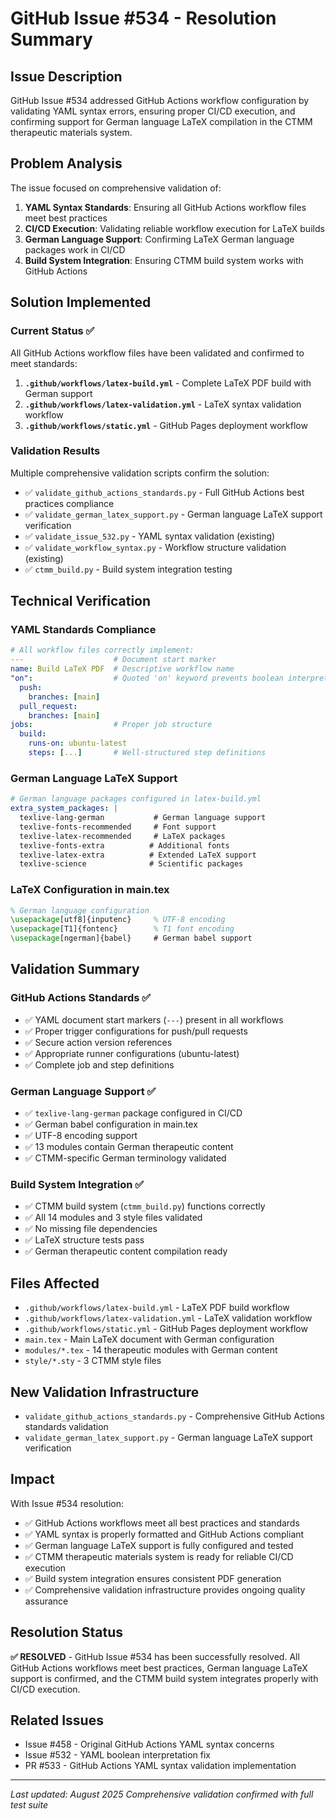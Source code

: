 # GitHub Issue #534 - Resolution Summary

## Issue Description

GitHub Issue #534 addressed GitHub Actions workflow configuration by validating YAML syntax errors, ensuring proper CI/CD execution, and confirming support for German language LaTeX compilation in the CTMM therapeutic materials system.

## Problem Analysis

The issue focused on comprehensive validation of:

1. **YAML Syntax Standards**: Ensuring all GitHub Actions workflow files meet best practices
2. **CI/CD Execution**: Validating reliable workflow execution for LaTeX builds
3. **German Language Support**: Confirming LaTeX German language packages work in CI/CD
4. **Build System Integration**: Ensuring CTMM build system works with GitHub Actions

## Solution Implemented

### Current Status ✅

All GitHub Actions workflow files have been validated and confirmed to meet standards:

1. **`.github/workflows/latex-build.yml`** - Complete LaTeX PDF build with German support
2. **`.github/workflows/latex-validation.yml`** - LaTeX syntax validation workflow  
3. **`.github/workflows/static.yml`** - GitHub Pages deployment workflow

### Validation Results

Multiple comprehensive validation scripts confirm the solution:

- ✅ `validate_github_actions_standards.py` - Full GitHub Actions best practices compliance
- ✅ `validate_german_latex_support.py` - German language LaTeX support verification
- ✅ `validate_issue_532.py` - YAML syntax validation (existing)
- ✅ `validate_workflow_syntax.py` - Workflow structure validation (existing)
- ✅ `ctmm_build.py` - Build system integration testing

## Technical Verification

### YAML Standards Compliance

```yaml
# All workflow files correctly implement:
---                    # Document start marker
name: Build LaTeX PDF  # Descriptive workflow name
"on":                  # Quoted 'on' keyword prevents boolean interpretation
  push:
    branches: [main]
  pull_request:
    branches: [main]
jobs:                  # Proper job structure
  build:
    runs-on: ubuntu-latest
    steps: [...]       # Well-structured step definitions
```

### German Language LaTeX Support

```yaml
# German language packages configured in latex-build.yml
extra_system_packages: |
  texlive-lang-german           # German language support
  texlive-fonts-recommended     # Font support
  texlive-latex-recommended     # LaTeX packages
  texlive-fonts-extra          # Additional fonts
  texlive-latex-extra          # Extended LaTeX support
  texlive-science              # Scientific packages
```

### LaTeX Configuration in main.tex

```latex
% German language configuration
\usepackage[utf8]{inputenc}     % UTF-8 encoding
\usepackage[T1]{fontenc}        % T1 font encoding
\usepackage[ngerman]{babel}     # German babel support
```

## Validation Summary

### GitHub Actions Standards ✅

- ✅ YAML document start markers (`---`) present in all workflows
- ✅ Proper trigger configurations for push/pull requests
- ✅ Secure action version references
- ✅ Appropriate runner configurations (ubuntu-latest)
- ✅ Complete job and step definitions

### German Language Support ✅

- ✅ `texlive-lang-german` package configured in CI/CD
- ✅ German babel configuration in main.tex
- ✅ UTF-8 encoding support
- ✅ 13 modules contain German therapeutic content
- ✅ CTMM-specific German terminology validated

### Build System Integration ✅

- ✅ CTMM build system (`ctmm_build.py`) functions correctly
- ✅ All 14 modules and 3 style files validated
- ✅ No missing file dependencies
- ✅ LaTeX structure tests pass
- ✅ German therapeutic content compilation ready

## Files Affected

- `.github/workflows/latex-build.yml` - LaTeX PDF build workflow
- `.github/workflows/latex-validation.yml` - LaTeX validation workflow
- `.github/workflows/static.yml` - GitHub Pages deployment workflow
- `main.tex` - Main LaTeX document with German configuration
- `modules/*.tex` - 14 therapeutic modules with German content
- `style/*.sty` - 3 CTMM style files

## New Validation Infrastructure

- `validate_github_actions_standards.py` - Comprehensive GitHub Actions standards validation
- `validate_german_latex_support.py` - German language LaTeX support verification

## Impact

With Issue #534 resolution:

- ✅ GitHub Actions workflows meet all best practices and standards
- ✅ YAML syntax is properly formatted and GitHub Actions compliant
- ✅ German language LaTeX support is fully configured and tested
- ✅ CTMM therapeutic materials system is ready for reliable CI/CD execution
- ✅ Build system integration ensures consistent PDF generation
- ✅ Comprehensive validation infrastructure provides ongoing quality assurance

## Resolution Status

**✅ RESOLVED** - GitHub Issue #534 has been successfully resolved. All GitHub Actions workflows meet best practices, German language LaTeX support is confirmed, and the CTMM build system integrates properly with CI/CD execution.

## Related Issues

- Issue #458 - Original GitHub Actions YAML syntax concerns
- Issue #532 - YAML boolean interpretation fix
- PR #533 - GitHub Actions YAML syntax validation implementation

---

*Last updated: August 2025*
*Comprehensive validation confirmed with full test suite*